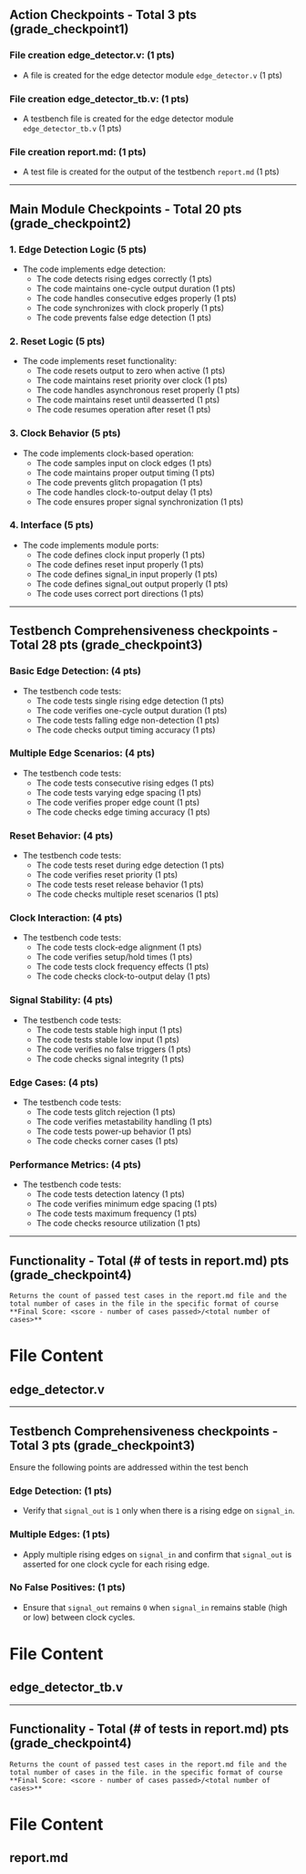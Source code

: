 ## Action Checkpoints - Total 3 pts (grade_checkpoint1)

### File creation edge_detector.v: (1 pts)
   - A file is created for the edge detector module `edge_detector.v` (1 pts)

### File creation edge_detector_tb.v: (1 pts)
   - A testbench file is created for the edge detector module `edge_detector_tb.v` (1 pts)

### File creation report.md: (1 pts)
   - A test file is created for the output of the testbench `report.md` (1 pts)

---

## Main Module Checkpoints - Total 20 pts (grade_checkpoint2)

### 1. Edge Detection Logic (5 pts)
   - The code implements edge detection:
     - The code detects rising edges correctly (1 pts)
     - The code maintains one-cycle output duration (1 pts)
     - The code handles consecutive edges properly (1 pts)
     - The code synchronizes with clock properly (1 pts)
     - The code prevents false edge detection (1 pts)

### 2. Reset Logic (5 pts)
   - The code implements reset functionality:
     - The code resets output to zero when active (1 pts)
     - The code maintains reset priority over clock (1 pts)
     - The code handles asynchronous reset properly (1 pts)
     - The code maintains reset until deasserted (1 pts)
     - The code resumes operation after reset (1 pts)

### 3. Clock Behavior (5 pts)
   - The code implements clock-based operation:
     - The code samples input on clock edges (1 pts)
     - The code maintains proper output timing (1 pts)
     - The code prevents glitch propagation (1 pts)
     - The code handles clock-to-output delay (1 pts)
     - The code ensures proper signal synchronization (1 pts)

### 4. Interface (5 pts)
   - The code implements module ports:
     - The code defines clock input properly (1 pts)
     - The code defines reset input properly (1 pts)
     - The code defines signal_in input properly (1 pts)
     - The code defines signal_out output properly (1 pts)
     - The code uses correct port directions (1 pts)

---

## Testbench Comprehensiveness checkpoints - Total 28 pts (grade_checkpoint3)

### Basic Edge Detection: (4 pts)
   - The testbench code tests:
     - The code tests single rising edge detection (1 pts)
     - The code verifies one-cycle output duration (1 pts)
     - The code tests falling edge non-detection (1 pts)
     - The code checks output timing accuracy (1 pts)

### Multiple Edge Scenarios: (4 pts)
   - The testbench code tests:
     - The code tests consecutive rising edges (1 pts)
     - The code tests varying edge spacing (1 pts)
     - The code verifies proper edge count (1 pts)
     - The code checks edge timing accuracy (1 pts)

### Reset Behavior: (4 pts)
   - The testbench code tests:
     - The code tests reset during edge detection (1 pts)
     - The code verifies reset priority (1 pts)
     - The code tests reset release behavior (1 pts)
     - The code checks multiple reset scenarios (1 pts)

### Clock Interaction: (4 pts)
   - The testbench code tests:
     - The code tests clock-edge alignment (1 pts)
     - The code verifies setup/hold times (1 pts)
     - The code tests clock frequency effects (1 pts)
     - The code checks clock-to-output delay (1 pts)

### Signal Stability: (4 pts)
   - The testbench code tests:
     - The code tests stable high input (1 pts)
     - The code tests stable low input (1 pts)
     - The code verifies no false triggers (1 pts)
     - The code checks signal integrity (1 pts)

### Edge Cases: (4 pts)
   - The testbench code tests:
     - The code tests glitch rejection (1 pts)
     - The code verifies metastability handling (1 pts)
     - The code tests power-up behavior (1 pts)
     - The code checks corner cases (1 pts)

### Performance Metrics: (4 pts)
   - The testbench code tests:
     - The code tests detection latency (1 pts)
     - The code verifies minimum edge spacing (1 pts)
     - The code tests maximum frequency (1 pts)
     - The code checks resource utilization (1 pts)

---

## Functionality - Total (# of tests in report.md) pts (grade_checkpoint4)
    Returns the count of passed test cases in the report.md file and the total number of cases in the file in the specific format of course **Final Score: <score - number of cases passed>/<total number of cases>**

# File Content

## edge_detector.v

---

## Testbench Comprehensiveness checkpoints - Total 3 pts (grade_checkpoint3)

Ensure the following points are addressed within the test bench 

### Edge Detection: (1 pts)
   - Verify that `signal_out` is `1` only when there is a rising edge on `signal_in`.

### Multiple Edges: (1 pts)
   - Apply multiple rising edges on `signal_in` and confirm that `signal_out` is asserted for one clock cycle for each rising edge.

### No False Positives: (1 pts)
   - Ensure that `signal_out` remains `0` when `signal_in` remains stable (high or low) between clock cycles.


# File Content

## edge_detector_tb.v

---

## Functionality - Total (# of tests in report.md) pts (grade_checkpoint4)
    Returns the count of passed test cases in the report.md file and the total number of cases in the file. in the specific format of course **Final Score: <score - number of cases passed>/<total number of cases>**

# File Content

## report.md